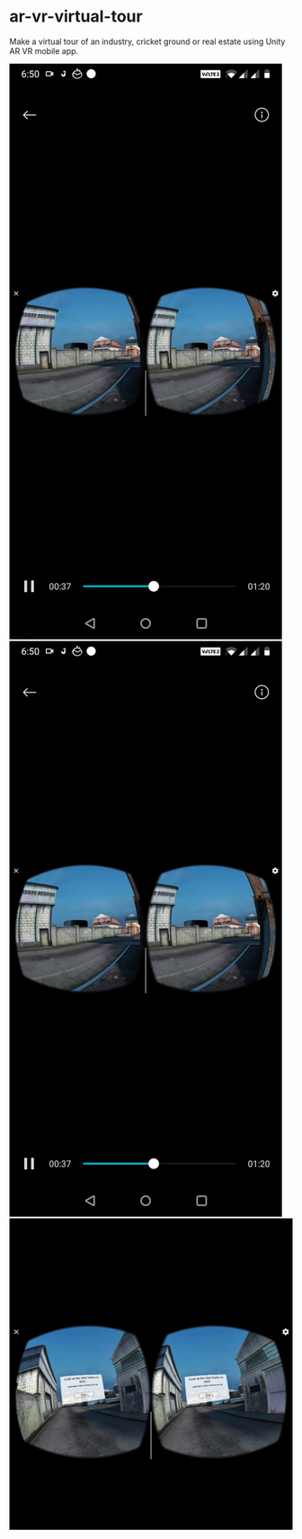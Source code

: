 # ar-vr-virtual-tour
Make a virtual tour of an industry, cricket ground or real estate using Unity AR VR mobile app.

![](ARVR1.jpg)
![](ARVR2.jpg)
![](ARVR3.jpg)

